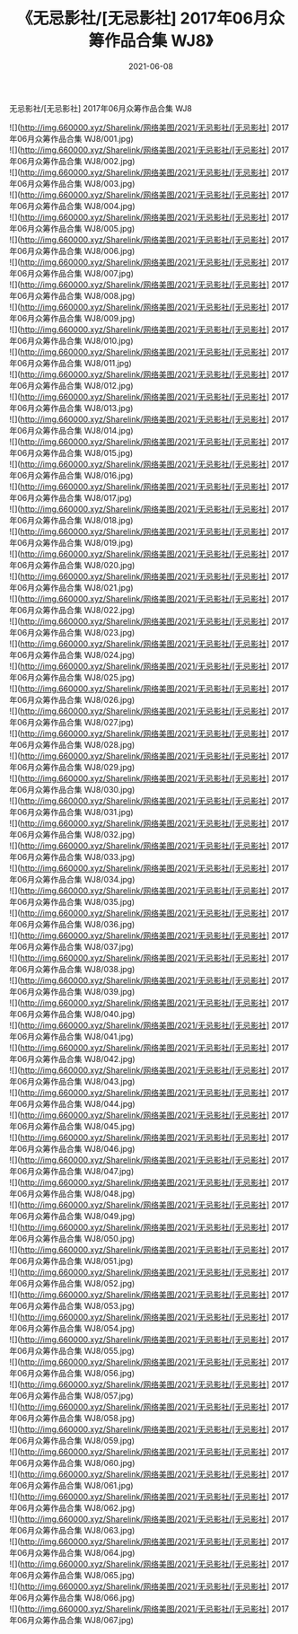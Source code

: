 ﻿---
layout: post
title:  《无忌影社/[无忌影社] 2017年06月众筹作品合集 WJ8》
date:   2021-06-08
img: http://img.660000.xyz/Sharelink/网络美图/2021/无忌影社/[无忌影社] 2017年06月众筹作品合集 WJ8/000.jpg
categories: [美女, 清纯, 唯美]
---

无忌影社/[无忌影社] 2017年06月众筹作品合集 WJ8

 ![](http://img.660000.xyz/Sharelink/网络美图/2021/无忌影社/[无忌影社] 2017年06月众筹作品合集 WJ8/001.jpg) <br>![](http://img.660000.xyz/Sharelink/网络美图/2021/无忌影社/[无忌影社] 2017年06月众筹作品合集 WJ8/002.jpg) <br>![](http://img.660000.xyz/Sharelink/网络美图/2021/无忌影社/[无忌影社] 2017年06月众筹作品合集 WJ8/003.jpg) <br>![](http://img.660000.xyz/Sharelink/网络美图/2021/无忌影社/[无忌影社] 2017年06月众筹作品合集 WJ8/004.jpg) <br>![](http://img.660000.xyz/Sharelink/网络美图/2021/无忌影社/[无忌影社] 2017年06月众筹作品合集 WJ8/005.jpg) <br>![](http://img.660000.xyz/Sharelink/网络美图/2021/无忌影社/[无忌影社] 2017年06月众筹作品合集 WJ8/006.jpg) <br>![](http://img.660000.xyz/Sharelink/网络美图/2021/无忌影社/[无忌影社] 2017年06月众筹作品合集 WJ8/007.jpg) <br>![](http://img.660000.xyz/Sharelink/网络美图/2021/无忌影社/[无忌影社] 2017年06月众筹作品合集 WJ8/008.jpg) <br>![](http://img.660000.xyz/Sharelink/网络美图/2021/无忌影社/[无忌影社] 2017年06月众筹作品合集 WJ8/009.jpg) <br>![](http://img.660000.xyz/Sharelink/网络美图/2021/无忌影社/[无忌影社] 2017年06月众筹作品合集 WJ8/010.jpg) <br>![](http://img.660000.xyz/Sharelink/网络美图/2021/无忌影社/[无忌影社] 2017年06月众筹作品合集 WJ8/011.jpg) <br>![](http://img.660000.xyz/Sharelink/网络美图/2021/无忌影社/[无忌影社] 2017年06月众筹作品合集 WJ8/012.jpg) <br>![](http://img.660000.xyz/Sharelink/网络美图/2021/无忌影社/[无忌影社] 2017年06月众筹作品合集 WJ8/013.jpg) <br>![](http://img.660000.xyz/Sharelink/网络美图/2021/无忌影社/[无忌影社] 2017年06月众筹作品合集 WJ8/014.jpg) <br>![](http://img.660000.xyz/Sharelink/网络美图/2021/无忌影社/[无忌影社] 2017年06月众筹作品合集 WJ8/015.jpg) <br>![](http://img.660000.xyz/Sharelink/网络美图/2021/无忌影社/[无忌影社] 2017年06月众筹作品合集 WJ8/016.jpg) <br>![](http://img.660000.xyz/Sharelink/网络美图/2021/无忌影社/[无忌影社] 2017年06月众筹作品合集 WJ8/017.jpg) <br>![](http://img.660000.xyz/Sharelink/网络美图/2021/无忌影社/[无忌影社] 2017年06月众筹作品合集 WJ8/018.jpg) <br>![](http://img.660000.xyz/Sharelink/网络美图/2021/无忌影社/[无忌影社] 2017年06月众筹作品合集 WJ8/019.jpg) <br>![](http://img.660000.xyz/Sharelink/网络美图/2021/无忌影社/[无忌影社] 2017年06月众筹作品合集 WJ8/020.jpg) <br>![](http://img.660000.xyz/Sharelink/网络美图/2021/无忌影社/[无忌影社] 2017年06月众筹作品合集 WJ8/021.jpg) <br>![](http://img.660000.xyz/Sharelink/网络美图/2021/无忌影社/[无忌影社] 2017年06月众筹作品合集 WJ8/022.jpg) <br>![](http://img.660000.xyz/Sharelink/网络美图/2021/无忌影社/[无忌影社] 2017年06月众筹作品合集 WJ8/023.jpg) <br>![](http://img.660000.xyz/Sharelink/网络美图/2021/无忌影社/[无忌影社] 2017年06月众筹作品合集 WJ8/024.jpg) <br>![](http://img.660000.xyz/Sharelink/网络美图/2021/无忌影社/[无忌影社] 2017年06月众筹作品合集 WJ8/025.jpg) <br>![](http://img.660000.xyz/Sharelink/网络美图/2021/无忌影社/[无忌影社] 2017年06月众筹作品合集 WJ8/026.jpg) <br>![](http://img.660000.xyz/Sharelink/网络美图/2021/无忌影社/[无忌影社] 2017年06月众筹作品合集 WJ8/027.jpg) <br>![](http://img.660000.xyz/Sharelink/网络美图/2021/无忌影社/[无忌影社] 2017年06月众筹作品合集 WJ8/028.jpg) <br>![](http://img.660000.xyz/Sharelink/网络美图/2021/无忌影社/[无忌影社] 2017年06月众筹作品合集 WJ8/029.jpg) <br>![](http://img.660000.xyz/Sharelink/网络美图/2021/无忌影社/[无忌影社] 2017年06月众筹作品合集 WJ8/030.jpg) <br>![](http://img.660000.xyz/Sharelink/网络美图/2021/无忌影社/[无忌影社] 2017年06月众筹作品合集 WJ8/031.jpg) <br>![](http://img.660000.xyz/Sharelink/网络美图/2021/无忌影社/[无忌影社] 2017年06月众筹作品合集 WJ8/032.jpg) <br>![](http://img.660000.xyz/Sharelink/网络美图/2021/无忌影社/[无忌影社] 2017年06月众筹作品合集 WJ8/033.jpg) <br>![](http://img.660000.xyz/Sharelink/网络美图/2021/无忌影社/[无忌影社] 2017年06月众筹作品合集 WJ8/034.jpg) <br>![](http://img.660000.xyz/Sharelink/网络美图/2021/无忌影社/[无忌影社] 2017年06月众筹作品合集 WJ8/035.jpg) <br>![](http://img.660000.xyz/Sharelink/网络美图/2021/无忌影社/[无忌影社] 2017年06月众筹作品合集 WJ8/036.jpg) <br>![](http://img.660000.xyz/Sharelink/网络美图/2021/无忌影社/[无忌影社] 2017年06月众筹作品合集 WJ8/037.jpg) <br>![](http://img.660000.xyz/Sharelink/网络美图/2021/无忌影社/[无忌影社] 2017年06月众筹作品合集 WJ8/038.jpg) <br>![](http://img.660000.xyz/Sharelink/网络美图/2021/无忌影社/[无忌影社] 2017年06月众筹作品合集 WJ8/039.jpg) <br>![](http://img.660000.xyz/Sharelink/网络美图/2021/无忌影社/[无忌影社] 2017年06月众筹作品合集 WJ8/040.jpg) <br>![](http://img.660000.xyz/Sharelink/网络美图/2021/无忌影社/[无忌影社] 2017年06月众筹作品合集 WJ8/041.jpg) <br>![](http://img.660000.xyz/Sharelink/网络美图/2021/无忌影社/[无忌影社] 2017年06月众筹作品合集 WJ8/042.jpg) <br>![](http://img.660000.xyz/Sharelink/网络美图/2021/无忌影社/[无忌影社] 2017年06月众筹作品合集 WJ8/043.jpg) <br>![](http://img.660000.xyz/Sharelink/网络美图/2021/无忌影社/[无忌影社] 2017年06月众筹作品合集 WJ8/044.jpg) <br>![](http://img.660000.xyz/Sharelink/网络美图/2021/无忌影社/[无忌影社] 2017年06月众筹作品合集 WJ8/045.jpg) <br>![](http://img.660000.xyz/Sharelink/网络美图/2021/无忌影社/[无忌影社] 2017年06月众筹作品合集 WJ8/046.jpg) <br>![](http://img.660000.xyz/Sharelink/网络美图/2021/无忌影社/[无忌影社] 2017年06月众筹作品合集 WJ8/047.jpg) <br>![](http://img.660000.xyz/Sharelink/网络美图/2021/无忌影社/[无忌影社] 2017年06月众筹作品合集 WJ8/048.jpg) <br>![](http://img.660000.xyz/Sharelink/网络美图/2021/无忌影社/[无忌影社] 2017年06月众筹作品合集 WJ8/049.jpg) <br>![](http://img.660000.xyz/Sharelink/网络美图/2021/无忌影社/[无忌影社] 2017年06月众筹作品合集 WJ8/050.jpg) <br>![](http://img.660000.xyz/Sharelink/网络美图/2021/无忌影社/[无忌影社] 2017年06月众筹作品合集 WJ8/051.jpg) <br>![](http://img.660000.xyz/Sharelink/网络美图/2021/无忌影社/[无忌影社] 2017年06月众筹作品合集 WJ8/052.jpg) <br>![](http://img.660000.xyz/Sharelink/网络美图/2021/无忌影社/[无忌影社] 2017年06月众筹作品合集 WJ8/053.jpg) <br>![](http://img.660000.xyz/Sharelink/网络美图/2021/无忌影社/[无忌影社] 2017年06月众筹作品合集 WJ8/054.jpg) <br>![](http://img.660000.xyz/Sharelink/网络美图/2021/无忌影社/[无忌影社] 2017年06月众筹作品合集 WJ8/055.jpg) <br>![](http://img.660000.xyz/Sharelink/网络美图/2021/无忌影社/[无忌影社] 2017年06月众筹作品合集 WJ8/056.jpg) <br>![](http://img.660000.xyz/Sharelink/网络美图/2021/无忌影社/[无忌影社] 2017年06月众筹作品合集 WJ8/057.jpg) <br>![](http://img.660000.xyz/Sharelink/网络美图/2021/无忌影社/[无忌影社] 2017年06月众筹作品合集 WJ8/058.jpg) <br>![](http://img.660000.xyz/Sharelink/网络美图/2021/无忌影社/[无忌影社] 2017年06月众筹作品合集 WJ8/059.jpg) <br>![](http://img.660000.xyz/Sharelink/网络美图/2021/无忌影社/[无忌影社] 2017年06月众筹作品合集 WJ8/060.jpg) <br>![](http://img.660000.xyz/Sharelink/网络美图/2021/无忌影社/[无忌影社] 2017年06月众筹作品合集 WJ8/061.jpg) <br>![](http://img.660000.xyz/Sharelink/网络美图/2021/无忌影社/[无忌影社] 2017年06月众筹作品合集 WJ8/062.jpg) <br>![](http://img.660000.xyz/Sharelink/网络美图/2021/无忌影社/[无忌影社] 2017年06月众筹作品合集 WJ8/063.jpg) <br>![](http://img.660000.xyz/Sharelink/网络美图/2021/无忌影社/[无忌影社] 2017年06月众筹作品合集 WJ8/064.jpg) <br>![](http://img.660000.xyz/Sharelink/网络美图/2021/无忌影社/[无忌影社] 2017年06月众筹作品合集 WJ8/065.jpg) <br>![](http://img.660000.xyz/Sharelink/网络美图/2021/无忌影社/[无忌影社] 2017年06月众筹作品合集 WJ8/066.jpg) <br>![](http://img.660000.xyz/Sharelink/网络美图/2021/无忌影社/[无忌影社] 2017年06月众筹作品合集 WJ8/067.jpg) <br>